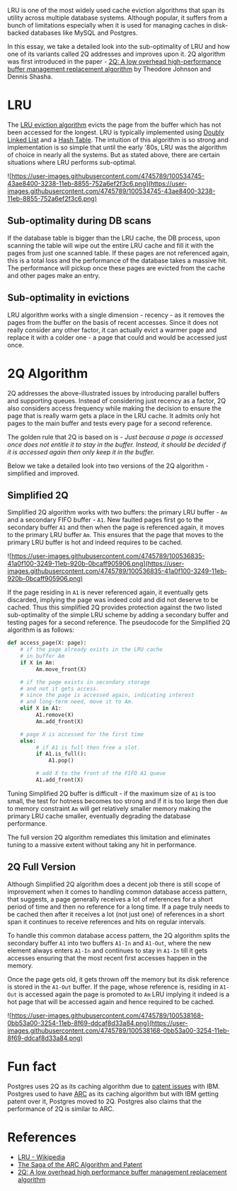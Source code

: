 LRU is one of the most widely used cache eviction algorithms that span its utility across multiple database systems. Although popular, it suffers from a bunch of limitations especially when it is used for managing caches in disk-backed databases like MySQL and Postgres.

In this essay, we take a detailed look into the sub-optimality of LRU and how one of its variants called 2Q addresses and improves upon it. 2Q algorithm was first introduced in the paper - [2Q: A low overhead high-performance buffer management replacement algorithm](https://www.semanticscholar.org/paper/2Q%3A-A-Low-Overhead-High-Performance-Buffer-Johnson-Shasha/5fa357b43c8351a5d8e7124429e538ad7d687abc) by Theodore Johnson and Dennis Shasha.

# LRU

The [LRU eviction algorithm](https://en.wikipedia.org/wiki/Cache_replacement_policies#Least_recently_used_(LRU)) evicts the page from the buffer which has not been accessed for the longest. LRU is typically implemented using [Doubly Linked List](https://en.wikipedia.org/wiki/Doubly_linked_list) and a [Hash Table](https://en.wikipedia.org/wiki/Hash_table). The intuition of this algorithm is so strong and implementation is so simple that until the early '80s, LRU was the algorithm of choice in nearly all the systems. But as stated above, there are certain situations where LRU performs sub-optimal.

![https://user-images.githubusercontent.com/4745789/100534745-43ae8400-3238-11eb-8855-752a6ef2f3c6.png](https://user-images.githubusercontent.com/4745789/100534745-43ae8400-3238-11eb-8855-752a6ef2f3c6.png)

## Sub-optimality during DB scans

If the database table is bigger than the LRU cache, the DB process, upon scanning the table will wipe out the entire LRU cache and fill it with the pages from just one scanned table. If these pages are not referenced again, this is a total loss and the performance of the database takes a massive hit. The performance will pickup once these pages are evicted from the cache and other pages make an entry.

## Sub-optimality in evictions

LRU algorithm works with a single dimension - recency - as it removes the pages from the buffer on the basis of recent accesses. Since it does not really consider any other factor, it can actually evict a warmer page and replace it with a colder one - a page that could and would be accessed just once.

# 2Q Algorithm

2Q addresses the above-illustrated issues by introducing parallel buffers and supporting queues. Instead of considering just recency as a factor, 2Q also considers access frequency while making the decision to ensure the page that is really warm gets a place in the LRU cache. It admits only hot pages to the main buffer and tests every page for a second reference.

The golden rule that 2Q is based on is - *Just because a page is accessed once does not entitle it to stay in the buffer. Instead, it should be decided if it is accessed again then only keep it in the buffer.*

Below we take a detailed look into two versions of the 2Q algorithm - simplified and improved.

## Simplified 2Q

Simplified 2Q algorithm works with two buffers: the primary LRU buffer - `Am`  and a secondary FIFO buffer - `A1`. New faulted pages first go to the secondary buffer `A1` and then when the page is referenced again, it moves to the primary LRU buffer `Am`. This ensures that the page that moves to the primary LRU buffer is hot and indeed requires to be cached.

![https://user-images.githubusercontent.com/4745789/100536835-41a0f100-3249-11eb-920b-0bcaff905906.png](https://user-images.githubusercontent.com/4745789/100536835-41a0f100-3249-11eb-920b-0bcaff905906.png)

If the page residing in `A1` is never referenced again, it eventually gets discarded, implying the page was indeed cold and did not deserve to be cached. Thus this simplified 2Q provides protection against the two listed sub-optimality of the simple LRU scheme by adding a secondary buffer and testing pages for a second reference. The pseudocode for the Simplified 2Q algorithm is as follows:

```python
def access_page(X: page):
    # if the page already exists in the LRU cache
    # in buffer Am
    if X in Am:
         Am.move_front(X)

    # if the page exists in secondary storage
    # and not it gets access.
    # since the page is accessed again, indicating interest
    # and long-term need, move it to Am.
    elif X in A1:
         A1.remove(X)
         Am.add_front(X)

    # page X is accessed for the first time
    else:
         # if A1 is full then free a slot.
         if A1.is_full():
             A1.pop()

         # add X to the front of the FIFO A1 queue
         A1.add_front(X)
```

Tuning Simplified 2Q buffer is difficult - if the maximum size of `A1` is too small, the test for hotness becomes too strong and if it is too large then due to memory constraint `Am` will get relatively smaller memory making the primary LRU cache smaller, eventually degrading the database performance.

The full version 2Q algorithm remediates this limitation and eliminates tuning to a massive extent without taking any hit in performance.

## 2Q Full Version

Although Simplified 2Q algorithm does a decent job there is still scope of improvement when it comes to handling common database access pattern, that suggests, a page generally receives a lot of references for a short period of time and then no reference for a long time. If a page truly needs to be cached then after it receives a lot (not just one) of references in a short span it continues to receive references and hits on regular intervals.

To handle this common database access pattern, the 2Q algorithm splits the secondary buffer `A1` into two buffers `A1-In` and `A1-Out`, where the new element always enters `A1-In` and continues to stay in `A1-In` till it gets accesses ensuring that the most recent first accesses happen in the memory.

Once the page gets old, it gets thrown off the memory but its disk reference is stored in the `A1-Out` buffer. If the page, whose reference is, residing in `A1-Out` is accessed again the page is promoted to `Am` LRU implying it indeed is a hot page that will be accessed again and hence required to be cached.

![https://user-images.githubusercontent.com/4745789/100538168-0bb53a00-3254-11eb-8f69-ddcaf8d33a84.png](https://user-images.githubusercontent.com/4745789/100538168-0bb53a00-3254-11eb-8f69-ddcaf8d33a84.png)

# Fun fact

Postgres uses 2Q as its caching algorithm due to [patent issues](http://www.varlena.com/GeneralBits/96.php) with IBM. Postgres used to have [ARC](https://en.wikipedia.org/wiki/Adaptive_replacement_cache) as its caching algorithm but with IBM getting patent over it, Postgres moved to 2Q. Postgres also claims that the performance of 2Q is similar to ARC.

# References

- [LRU - Wikipedia](https://en.wikipedia.org/wiki/Cache_replacement_policies#Least_recently_used_(LRU))
- [The Saga of the ARC Algorithm and Patent](http://www.varlena.com/GeneralBits/96.php)
- [2Q: A low overhead high performance buffer management replacement algorithm](https://www.semanticscholar.org/paper/2Q%3A-A-Low-Overhead-High-Performance-Buffer-Johnson-Shasha/5fa357b43c8351a5d8e7124429e538ad7d687abc)
